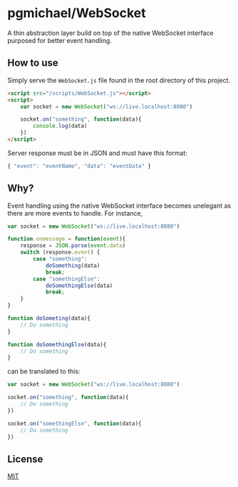 # pgmichael/WebSocket
A thin abstraction layer build on top of the native WebSocket interface purposed for better event handling.

## How to use
Simply serve the `WebSocket.js` file found in the root directory of this project.
```html
<script src="/scripts/WebSocket.js"></script>
<script>
    var socket = new WebSocket("ws://live.localhost:8080")

    socket.on("something", function(data){
        console.log(data)
    })
</script>
```
Server response must be in JSON and must have this format:

```js
{ "event": "eventName", "data": "eventData" }
```

## Why?
Event handling using the native WebSocket interface becomes unelegant as there are more events to handle. For instance,

```js
var socket = new WebSocket("ws://live.localhost:8080")

function.onmessage = function(event){
    response = JSON.parse(event.data)
    switch (response.event) {
        case "something":
            doSomething(data)
            break;
        case "somethingElse":
            doSomethingElse(data)
            break;
    }
}

function doSometing(data){
    // Do something
}

function doSomethingElse(data){
    // Do something
}
```

can be translated to this:

```js
var socket = new WebSocket("ws://live.localhost:8080")

socket.on("something", function(data){
    // Do something
})

socket.on("somethingElse", function(data){
    // Do something
})
```

## License

[MIT](/LICENSE)
